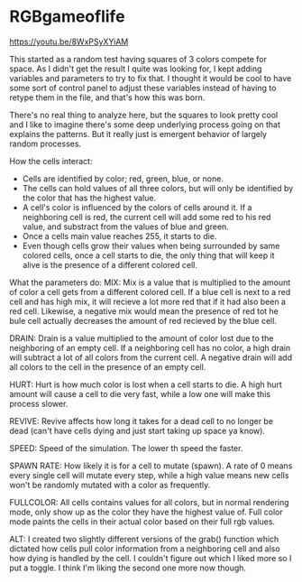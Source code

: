 # RGBgameoflife
https://youtu.be/8WxPSyXYiAM

This started as a random test having squares of 3 colors compete for space. As I didn't get the result I quite was looking for, I kept adding variables and parameters to try to fix that. I thought it would be cool to have some sort of control panel to adjust these variables instead of having to retype them in the file, and that's how this was born.

There's no real thing to analyze here, but the squares to look pretty cool and I like to imagine there's some deep underlying process going on that explains the patterns. But it really just is emergent behavior of largely random processes.

How the cells interact:
- Cells are identified by color; red, green, blue, or none.
- The cells can hold values of all three colors, but will only be identified by the color that has the highest value.
- A cell's color is influenced by the colors of cells around it. If a neighboring cell is red, the current cell will add some red to his    red value, and substract from the values of blue and green.
- Once a cells main value reaches 255, it starts to die.
- Even though cells grow their values when being surrounded by same colored cells, once a cell starts to die, the only thing that will      keep it alive is the presence of a different colored cell.

What the parameters do:
MIX:
Mix is a value that is multiplied to the amount of color a cell gets from a different colored cell. If a blue cell is next to a red cell and has high mix, it will recieve a lot more red that if it had also been a red cell. Likewise, a negative mix would mean the presence of red tot he bule cell actually decreases the amount of red recieved by the blue cell.

DRAIN:
Drain is a value multiplied to the amount of color lost due to the neighboring of an empty cell. If a neighboring cell has no color, a high drain will subtract a lot of all colors from the current cell. A negative drain will add all colors to the cell in the presence of an empty cell.

HURT:
Hurt is how much color is lost when a cell starts to die. A high hurt amount will cause a cell to die very fast, while a low one will make this process slower.

REVIVE:
Revive affects how long it takes for a dead cell to no longer be dead (can't have cells dying and just start taking up space ya know).

SPEED:
Speed of the simulation. The lower th speed the faster.

SPAWN RATE:
How likely it is for a cell to mutate (spawn). A rate of 0 means every single cell will mutate every step, while a high value means new cells won't be randomly mutated with a color as frequently.

FULLCOLOR:
All cells contains values for all colors, but in normal rendering mode, only show up as the color they have the highest value of. Full color mode paints the cells in their actual color based on their full rgb values.

ALT:
I created two slightly different versions of the grab() function which dictated how cells pull color information from a neighboring cell and also how dying is handled by the cell. I couldn't figure out which I liked more so I put a toggle. I think I'm liking the second one more now though.
